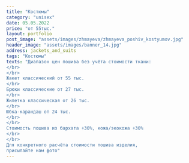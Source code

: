 ```yaml
---
title: "Костюмы"
category: "unisex"
date: 05.05.2022
price: "от 55тыс."
layout: portfolio
post_image: "assets/images/zhmayeva/zhmayeva_poshiv_kostyumov.jpg"
header_image: "assets/images/banner_14.jpg"
address: jackets_and_suits
tags: "Костюмы"
texts: "Диапазон цен пошива без учёта стоимости ткани:
</br>
</br>
Жакет классический от 55 тыс.
</br>
Брюки классические от 27 тыс.
</br>
Жилетка классическая от 26 тыс.
</br>
Юбка-карандаш от 24 тыс.
</br>
</br>
Стоимость пошива из бархата +30%, кожа/экокожа +30%
</br>
</br>
Для конкретного расчёта стоимости пошива изделия,
присылайте нам фото"
---
```

